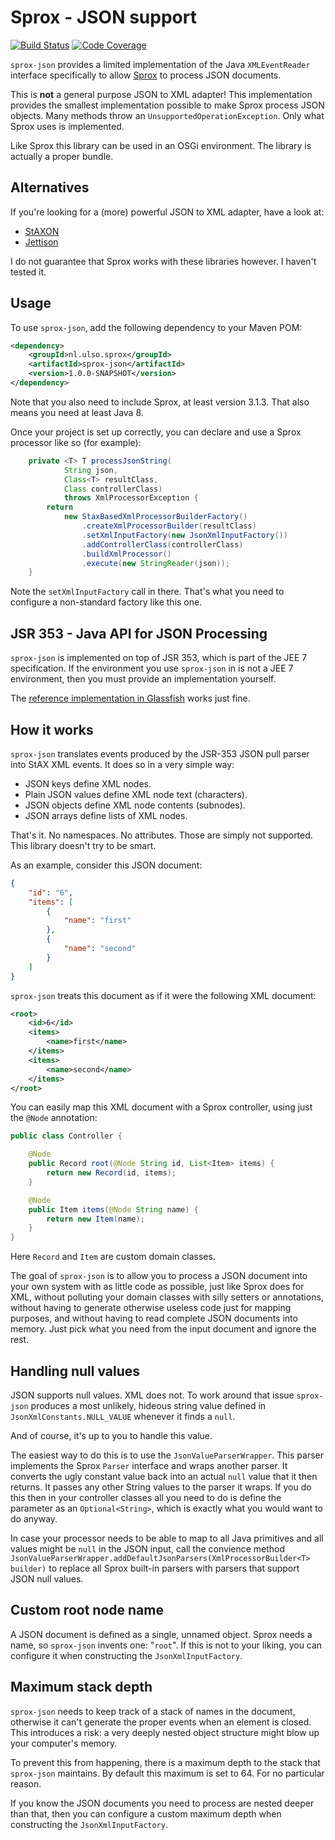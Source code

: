 # Sprox - JSON support

[![Build Status](https://travis-ci.org/voostindie/sprox-json.svg?branch=master)](https://travis-ci.org/voostindie/sprox-json)
[![Code Coverage](https://codecov.io/gh/voostindie/sprox-json/branch/master/graph/badge.svg)](https://codecov.io/gh/voostindie/sprox-json)

`sprox-json` provides a limited implementation of the Java `XMLEventReader` interface specifically to allow [Sprox](https://github.com/voostindie/sprox) to process JSON documents.

This is **not** a general purpose JSON to XML adapter! This implementation provides the smallest implementation possible to make Sprox process JSON objects. Many methods throw an `UnsupportedOperationException`. Only what Sprox uses is implemented.

Like Sprox this library can be used in an OSGi environment. The library is actually a proper bundle.

## Alternatives

If you're looking for a (more) powerful JSON to XML adapter, have a look at:

* [StAXON](https://github.com/beckchr/staxon)
* [Jettison](http://jettison.codehaus.org)

I do not guarantee that Sprox works with these libraries however. I haven't tested it.

## Usage

To use `sprox-json`, add the following dependency to your Maven POM:

```xml
<dependency>
    <groupId>nl.ulso.sprox</groupId>
    <artifactId>sprox-json</artifactId>
    <version>1.0.0-SNAPSHOT</version>
</dependency>
```

Note that you also need to include Sprox, at least version 3.1.3. That also means you need at least Java 8.

Once your project is set up correctly, you can declare and use a Sprox processor like so (for example):

```java
    private <T> T processJsonString(
            String json,
            Class<T> resultClass,
            Class controllerClass)
            throws XmlProcessorException {
        return
            new StaxBasedXmlProcessorBuilderFactory()
                .createXmlProcessorBuilder(resultClass)
                .setXmlInputFactory(new JsonXmlInputFactory())
                .addControllerClass(controllerClass)
                .buildXmlProcessor()
                .execute(new StringReader(json));
    }
```

Note the `setXmlInputFactory` call in there. That's what you need to configure a non-standard factory like this one.

## JSR 353 - Java API for JSON Processing

`sprox-json` is implemented on top of JSR 353, which is part of the JEE 7 specification. If the environment you use `sprox-json` in is not a JEE 7 environment, then you must provide an implementation yourself.

The [reference implementation in Glassfish](https://jsonp.java.net/download.html) works just fine.

## How it works

`sprox-json` translates events produced by the JSR-353 JSON pull parser into StAX XML events. It does so in a very simple way:

* JSON keys define XML nodes.
* Plain JSON values define XML node text (characters).
* JSON objects define XML node contents (subnodes).
* JSON arrays define lists of XML nodes.

That's it. No namespaces. No attributes. Those are simply not supported. This library doesn't try to be smart.

As an example, consider this JSON document:

```json
{
    "id": "6",
    "items": [
        {
            "name": "first"
        },
        {
            "name": "second"
        }
    ]
}
````

`sprox-json` treats this document as if it were the following XML document:

```xml
<root>
    <id>6</id>
    <items>
        <name>first</name>
    </items>
    <items>
        <name>second</name>
    </items>
</root>
```

You can easily map this XML document with a Sprox controller, using just the `@Node` annotation:

```java
public class Controller {

    @Node
    public Record root(@Node String id, List<Item> items) {
        return new Record(id, items);
    }

    @Node
    public Item items(@Node String name) {
        return new Item(name);
    }
}
```

Here `Record` and `Item` are custom domain classes.

The goal of `sprox-json` is to allow you to process a JSON document into your own system with as little code as possible, just like Sprox does for XML, without polluting your domain classes with silly setters or annotations, without having to generate otherwise useless code just for mapping purposes, and without having to read complete JSON documents into memory. Just pick what you need from the input document and ignore the rest.

## Handling null values

JSON supports null values. XML does not. To work around that issue `sprox-json` produces a most unlikely, hideous string value defined in `JsonXmlConstants.NULL_VALUE` whenever it finds a `null`.

And of course, it's up to you to handle this value.

The easiest way to do this is to use the `JsonValueParserWrapper`. This parser implements the Sprox `Parser` interface and wraps another parser. It converts the ugly constant value back into an actual `null` value that it then returns. It passes any other String values to the parser it wraps. If you do this then in your controller classes all you need to do is define the parameter as an `Optional<String>`, which is exactly what you would want to do anyway.

In case your processor needs to be able to map to all Java primitives and all values might be `null` in the JSON input, call the convience method `JsonValueParserWrapper.addDefaultJsonParsers(XmlProcessorBuilder<T> builder)` to replace all Sprox built-in parsers with parsers that support JSON null values.

## Custom root node name

A JSON document is defined as a single, unnamed object. Sprox needs a name, so `sprox-json` invents one: "`root`". If this is not to your liking, you can configure it when constructing the `JsonXmlInputFactory`.

## Maximum stack depth

`sprox-json` needs to keep track of a stack of names in the document, otherwise it can't generate the proper events when an element is closed. This introduces a risk: a very deeply nested object structure might blow up your computer's memory.

To prevent this from happening, there is a maximum depth to the stack that `sprox-json` maintains. By default this maximum is set to 64. For no particular reason.

If you know the JSON documents you need to process are nested deeper than that, then you can configure a custom maximum depth when constructing the `JsonXmlInputFactory`.
